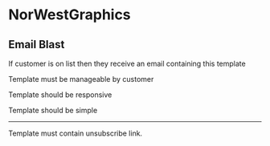 # NorWestGraphics
Email Blast
---------------------------------------------------
If customer is on list then they receive an email containing this template

Template must be manageable by customer

Template should be responsive

Template should be simple

---------------------------------------------------

Template must contain unsubscribe link. 

